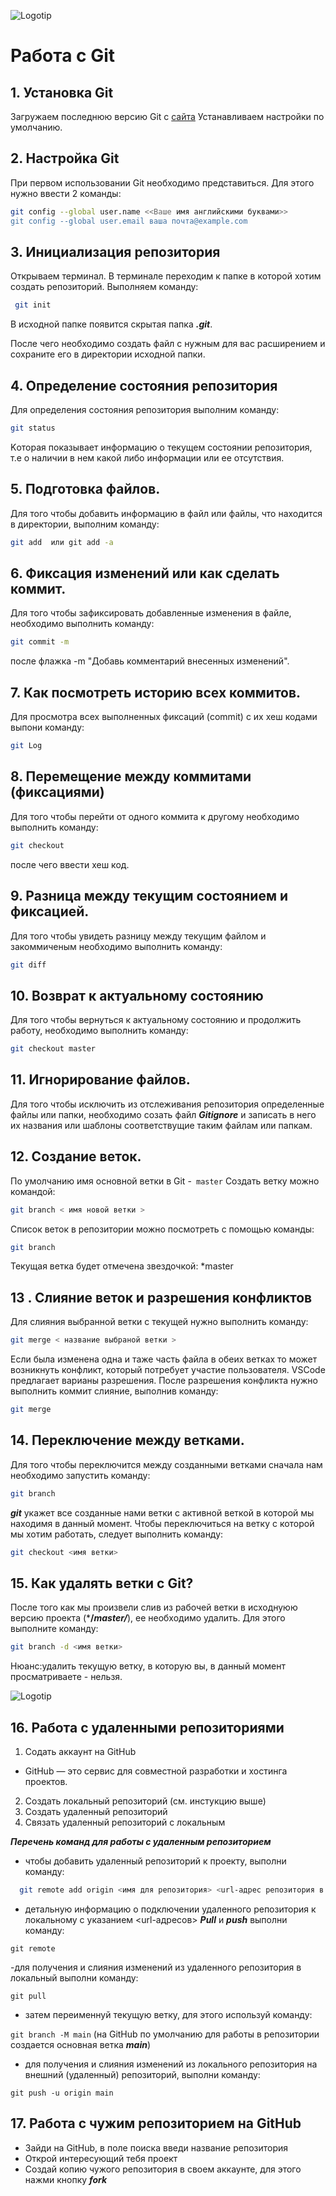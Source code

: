 ![Logotip](Git-Logotip.png) 
# Работа с Git
## 1. Установка Git
Загружаем последнюю версию Git с [сайта](https://git-scm.com/downloads)
 Устанавливаем настройки по умолчанию.

## 2. Настройка Git
При первом использовании Git необходимо представиться. Для этого нужно ввести 2 команды:
```Bash
git config --global user.name <<Ваше имя английскими буквами>>
git config --global user.email ваша почта@example.com
```

## 3. Инициализация репозитория
Открываем терминал. В терминале переходим к папке в которой хотим создать репозиторий. Выполняем команду:
```Bash
 git init
 ```
 В исходной папке появится скрытая папка ***.git***. 
 
 После чего необходимо создать файл c нужным для вас расширением и  сохраните его в директории  исходной папки.

## 4. Определение состояния репозитория 
 Для определения состояния репозитория выполним команду:
```Bash
git status
```
 Kоторая показывает информацию о текущем состоянии репозитория, т.е о наличии в нем какой либо информации или ее отсутствия.

## 5. Подготовка файлов.
Для того чтобы добавить информацию в файл или  файлы,  что находится в директории, выполним команду: 
```Bash
git add  или git add -a
```
## 6. Фиксация изменений или как сделать коммит.
Для того чтобы зафиксировать добавленные изменения в файле, необходимо выполнить команду:
```Bash
git commit -m
```
после флажка -m "Добавь комментарий внесенных изменений". 

## 7. Как посмотреть историю всех коммитов.
Для просмотра всех выполненных фиксаций (commit) с их хеш кодами выпони команду:
``` Bash
git Log
```

## 8. Перемещение между коммитами (фиксациями)
Для того чтобы перейти от одного коммита к другому необходимо  выполнить команду:
``` Bash
git checkout
``` 
после чего ввести хеш код.

## 9. Разница между текущим состоянием и фиксацией.
Для того чтобы увидеть разницу между текущим файлом и закоммиченым необходимо выполнить команду:
``` Bash
git diff
```

## 10. Возврат к актуальному состоянию
Для того чтобы вернуться к актуальному состоянию и продолжить работу, необходимо выполнить команду:
``` Bash
git checkout master
``` 

## 11. Игнорирование файлов.
Для того чтобы исключить из отслеживания репозитория определенные файлы или папки, необходимо созать файл ***Gitignore*** и записать в него их названия или шаблоны соответствущие таким файлам или папкам.

## 12. Создание веток.
По умолчанию имя основной ветки в Git -` master`
Создать ветку можно командой:
```Bash
git branch < имя новой ветки >
```
Список веток в репозитории можно посмотреть с помощью команды:
```Bash
git branch
```
 Текущая ветка будет отмечена звездочкой: *master

 ## 13 . Слияние веток   и разрешения конфликтов
 Для слияния выбранной ветки с текущей нужно выполнить команду:
 ```Bash
 git merge < название выбраной ветки >
 ```
 Если была изменена одна и таже часть файла в обеих ветках то может возникнуть конфликт, который потребует участие пользователя. VSCode предлагает варианы разрешения. 
 После разрешения конфликта нужно выполнить коммит слияние, выполнив команду:
 ```Bash
 git merge
 ```
 ## 14. Переключение между ветками.
 Для того чтобы переключится между созданными ветками сначала нам необходимо запустить команду:
 ```Bash
 git branch
 ```
 ***git*** укажет все созданные нами ветки с активной веткой в которой мы находимя в данный момент. Чтобы переключиться на ветку с которой  мы хотим работать, следует выполнить команду:
 ```Bash 
 git checkout <имя ветки>
 ```
 
 ## 15. Как удалять ветки с Git?
 После того как мы произвели слив из рабочей ветки в исходнуюю версию проекта (***/*master/***), ее необходимо удалить. Для этого выполните команду:
 ```Bash
 git branch -d <имя ветки>
 ```
 Нюанс:удалить текущую ветку, в которую вы, в данный момент просматриваете - нельзя.

 ![Logotip](GitHub.png)


 ## 16. Работа с удаленными репозиториями
 1. Содать аккаунт на GitHub
 - GitHub — это сервис для совместной разработки и хостинга проектов.
 2. Создать локальный репозиторий (см. инстукцию выше)
 3. Создать удаленный репозиторий 
 4. Связать удаленный репозиторий с локальным
 
 ***Перечень команд для работы с удаленным репозиторием***
- чтобы добавить удаленный репозиторий к проекту, выполни команду:
```Bash
  git remote add origin <имя для репозитория> <url-адрес репозитория в сети>
```
- детальную информацию о подключении удаленного репозитория к локальному с указанием <url-адресов> ***Pull*** и ***push*** выполни команду:

```git remote```

-для получения и слияния изменений из удаленного репозитория в локальный выполни команду:

```git pull```

- затем переименнуй текущую ветку, для этого используй команду:

```git branch -M main```
(на GitHub по умолчанию для работы в репозитории создается основная ветка ***main***)
    
- для получения и слияния изменений из локального репозитория на внешний (удаленный) репозиторий, выполни команду:

```git push -u origin main```

## 17. Работа с чужим репозиторием на GitHub
- Зайди на GitHub, в поле поиска введи название репозитория
- Открой интересующий тебя проект
- Создай копию чужого репозитория в своем аккаунте, для этого нажми кнопку ***fork*** 
